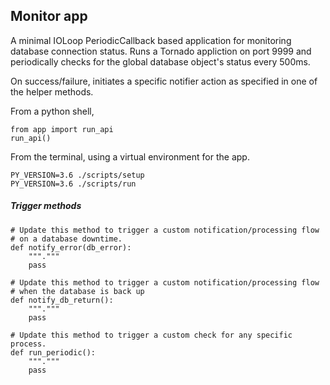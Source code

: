 ## Monitor app

A minimal IOLoop PeriodicCallback based application for monitoring database connection status. Runs a Tornado appliction on port 9999 and periodically checks for the global database object's status every 500ms.

On success/failure, initiates a specific notifier action as specified in one of the helper methods.

From a python shell,
```
from app import run_api
run_api()
```

From the terminal, using a virtual environment for the app.
```
PY_VERSION=3.6 ./scripts/setup
PY_VERSION=3.6 ./scripts/run
```

##### Trigger methods

```
# Update this method to trigger a custom notification/processing flow
# on a database downtime.
def notify_error(db_error):
    """."""
    pass
```

```
# Update this method to trigger a custom notification/processing flow
# when the database is back up
def notify_db_return():
    """."""
    pass
```

```
# Update this method to trigger a custom check for any specific process.
def run_periodic():
    """."""
    pass
```